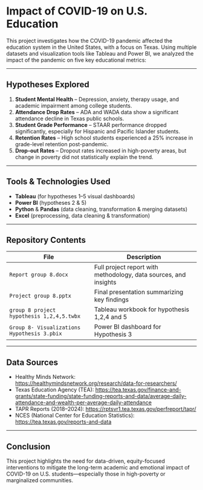 # Impact of COVID-19 on U.S. Education

This project investigates how the COVID-19 pandemic affected the education system in the United States, with a focus on Texas. Using multiple datasets and visualization tools like Tableau and Power BI, we analyzed the impact of the pandemic on five key educational metrics:

---

## Hypotheses Explored

1. **Student Mental Health** – Depression, anxiety, therapy usage, and academic impairment among college students.
2. **Attendance Drop Rates** – ADA and WADA data show a significant attendance decline in Texas public schools.
3. **Student Grade Performance** – STAAR performance dropped significantly, especially for Hispanic and Pacific Islander students.
4. **Retention Rates** – High school students experienced a 25% increase in grade-level retention post-pandemic.
5. **Drop-out Rates** – Dropout rates increased in high-poverty areas, but change in poverty did not statistically explain the trend.

---

## Tools & Technologies Used
- **Tableau** (for hypotheses 1–5 visual dashboards)
- **Power BI** (hypotheses 2 & 5)
- **Python** & **Pandas** (data cleaning, transformation & merging datasets)
- **Excel** (preprocessing, data cleaning & transformation)

---

## Repository Contents

| File | Description |
|------|-------------|
| `Report group 8.docx` | Full project report with methodology, data sources, and insights |
| `Project group 8.pptx` | Final presentation summarizing key findings |
| `group 8 project hypothesis 1,2,4,5.twbx` | Tableau workbook for hypothesis 1,2,4 and 5 |
| `Group 8- Visualizations Hypothesis 3.pbix` | Power BI dashboard for Hypothesis 3 |

---

## Data Sources
- Healthy Minds Network: https://healthymindsnetwork.org/research/data-for-researchers/
- Texas Education Agency (TEA): https://tea.texas.gov/finance-and-grants/state-funding/state-funding-reports-and-data/average-daily-attendance-and-wealth-per-average-daily-attendance
- TAPR Reports (2018–2024): https://rptsvr1.tea.texas.gov/perfreport/tapr/
- NCES (National Center for Education Statistics): https://tea.texas.gov/reports-and-data

---

## Conclusion
This project highlights the need for data-driven, equity-focused interventions to mitigate the long-term academic and emotional impact of COVID-19 on U.S. students—especially those in high-poverty or marginalized communities.

